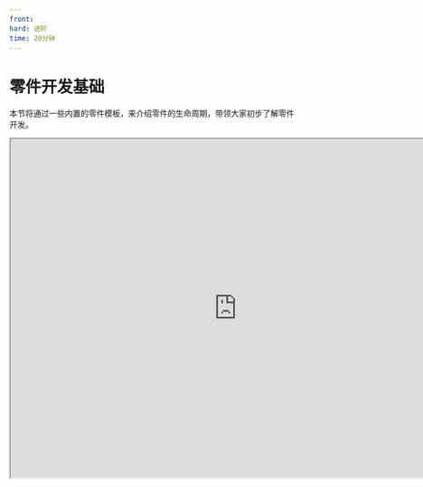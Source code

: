```yaml
---
front:
hard: 进阶
time: 20分钟
---
```

# 零件开发基础

本节将通过一些内置的零件模板，来介绍零件的生命周期，带领大家初步了解零件开发。

<iframe src="https://cc.163.com/act/m/daily/iframeplayer/?id=6328676ba240f794f8c5fbc1" width="800" height="600" allow="fullscreen"/>

## 例子

### MyLogPart

首先我们创建一个玩家预设，再在新建零件中，找到`MyLogPart`，进行创建。并将MyLogPart挂接到玩家预设下。

接下来我们可以看到，MyLog这个零件，主要由两个python源代码文件构成，分别是`MyLogPart.py`和`MyLogPartMeta`，我们在PyCharm中打开这个项目。

![](./images/12.png)

对文件右键，打开文件所在位置，找到这个项目的根目录

![](./images/13.png)

将路径复制，在PyCharm中打开，并将资源包的文件夹，设置为Sources Root，否则补全功能将无法正常使用。

![](./images/14.png)

接下来按照如图路径打开`MyLogPart.py`，来观察它的代码。

![](./images/15.png)

可以发现，代码中有一个`MyLogPart`类，继承了`PartBase`类。在`__init__`这个初始化函数中，定义了自身的`name`和`description`。这两个均是从PartBase中继承下来的变量，分别代表这个零件的名字，和描述。

所有零件的保留变量名在下方列出了，开发者在对零件进行开发时，要避免使用这些变量名，以防出现不可预料的意外。

- id
- classType
- isClient
- filterKeys
- _parent
- entityId
- boxId
- name
- transform
- isRemoved
- loaded
- needUpdate
- <iframe src="https://cc.163.com/act/m/daily/iframeplayer/?id=63286726e6c041f2578ca816" width="800" height="600" allow="fullscreen"/>

- tickEnable
- data
- dataKeys
- eventMap
- replicated

而剩下的变量定义，均为这个类的成员变量。

而`TickClient`函数，是一个可重写的函数，它会在客户端被每Tick调用。

并且每次都随机在30到90之间随机一个数字，作为打印输出的间隔。

接下来看MyLogPartMeta.py，它是继承了PartBaseMeta，是用来存储在预设编辑器上的可编辑内容的

![](./images/16.png)

例如这里的interval，就对应了MyLogPart.py的interval变量，类型为PVector2，并且可以设置提示文本，具体编写格式会在后面一起介绍。

经过Meta的设置，我们就可以在预设编辑器的零件的属性中，看到对应的打印间隔的设置项。

![](./images/17.png)

### ReplicatePart

再次新建一个`ReplicatePart`零件，继续观察它的代码。

![](./images/18.png)

可以看到分裂零件的`__init__`函数和日志零件的大同小异，同样都是初始化数据。

这里重写了`CanAdd`函数和`InitServer`函数，其中`InitServer`代表服务器初始化，`CanAdd`会在挂载零件时触发，用来防止零件挂载到错误的预设上。

和日志相比，它多监听了一个实体受伤事件，用来在受伤时进行分裂。

它的PartMeta也是大同小异，定义了两个参数，分别是PBool和PInt类型。

```python
@sunshine_class_meta
class ReplicatePartMeta(PartBaseMeta):
	CLASS_NAME = "ReplicatePart"
	PROPERTIES = {
		"loop": PBool(sort=1000, group="ReplicatePart", text="循环分裂"),
		"health": PInt(sort=1001, group="ReplicatePart", text="血量"),
	}
```

## 生命周期

零件的生命周期指零件在游戏从开始到结束的整个运行过程。

![](./images/19.png)

零件分服务端和客户端，在运行的各个过程，会触发不同的函数。

拿服务端来说，会在初始化阶段先`__init__`，然后`InitServer`。初始化完成，便每Tick触发`TickServer`。在卸载阶段（游戏关闭/区块卸载），`UnloadServer`。在被击杀或者主动调用Destroy接口之后，触发`DestroyServer`。客户端同理。

具体每个函数的定义，可以在<a href="../../../../mcguide/20-玩法开发/14-预设玩法编程/13-PresetAPI/预设对象/零件/零件PartBase.html">文档</a>中查看。同时文档中还有别的函数，可以自行查看用法，例如刚刚看到的<a href="../../../../mcguide/20-玩法开发/14-预设玩法编程/13-PresetAPI/预设对象/零件/零件PartBase.html#canadd">CanAdd函数</a>。

## 自定义属性

自定义属性就是由`PartBaseMeta`类来定义的。要创建一个自定义属性，我们主要需要有两个步骤。

1. 在继承了`PartBase`的类中定义成员变量
2. 在继承了`PartBaseMeta`的类中定义`PROPERTIES`字典，其中的Key为变量名，Value为这个数据对应的变量属性。

当前自定义的零件支持编辑python的所有基本类型，即：整数int，浮点数float，布尔bool，字符串str，字典dict，列表list，除此之外，针对一些特定需求，也提供了相应的支持，如下拉列表选择，多维向量等。

![](./images/A1.png)

上表列出了目前所有的支持的属性变量，同时列出了对应的Value定义。

每个属性的详细解释可以参考<a href="../../../../mcguide/20-玩法开发/14-预设玩法编程/12-深入理解零件/1-自定义属性面板.html#类型与属性">官方文档</a>。

```python
@sunshine_class_meta
class ReplicatePartMeta(PartBaseMeta):
	CLASS_NAME = "ReplicatePart"
	PROPERTIES = {
		"loop": PBool(sort=1000, group="ReplicatePart", text="循环分裂"),
		"health": PInt(sort=1001, group="ReplicatePart", text="血量"),
	}
```

还是拿分裂零件的属性来说，首先要定义一个`CLASS_NAME`，这些变量是哪个类的成员变量（会自动生成，不需要手动编写）。再定义一个`PROPERTIES`，定义两个变量`loop`和`health`，设置顺序和所属分组以及描述文本。

## 课后作业

1. 新建空白附加包，创建玩家预设，并创建一个零件，在零件的生命周期的每个阶段（除tick），都打印信息，来观察执行顺序。
2. 给这个零件设置自定义属性，提供2个参数，分别代表玩家的最大血量和当前血量，并且在玩家发送聊天消息"更新血量"的时候，应用到玩家身上。

### 操作步骤

新建附加包，创建玩家预设的操作在之前已经演示过很多遍，这里直接跳过。

接下来新建一个空零件，命名为`PlayerHealthPart`，并挂接到玩家预设上。

接下来使用PyCharm打开项目文件夹，设置Sources Root，打开对应的预设python文件。

文件中默认已经重写了一部分生命周期函数，我们可以在这基础上进行修改，每个都添加一个打印的函数，用来输出每个阶段。

并且额外重写`UnloadClient`和`UnloadServer`，加上对应输出，修改后的代码如下：

```python
# -*- coding: utf-8 -*-
from Preset.Model.GameObject import registerGenericClass
from Preset.Model.PartBase import PartBase


@registerGenericClass("PlayerHealthPartPart")
class PlayerHealthPartPart(PartBase):
    def __init__(self):
        PartBase.__init__(self)
        # 零件名称
        self.name = "空零件"

    def InitClient(self):
        print "InitClient"

    def InitServer(self):
        print "InitServer"

    def TickClient(self):
        pass

    def TickServer(self):
        pass

    def DestroyClient(self):
        print "DestroyClient"

    def DestroyServer(self):
        print "DestroyServer"

    def UnloadClient(self):
        print "UnloadClient"

    def UnloadServer(self):
        print "UnloadServer"

```

接下来，新建两个变量，分别是health和maxHealth，代表玩家的血量和最大血量，修改这个零件的name。

```python
@registerGenericClass("PlayerHealthPartPart")
class PlayerHealthPartPart(PartBase):
    def __init__(self):
        PartBase.__init__(self)
        self.health = 20
        self.maxHealth = 30
        self.name = "自定义玩家血量零件"
```

并且在`PlayerHealthPartPartMeta.py`中修改`PROPERTIES`，修改后代码如下：

```python
# -*- coding: utf-8 -*-
from Meta.ClassMetaManager import sunshine_class_meta
from Meta.TypeMeta import PInt
from Preset.Model import PartBaseMeta


@sunshine_class_meta
class PlayerHealthPartPartMeta(PartBaseMeta):
    CLASS_NAME = "PlayerHealthPartPart"
    PROPERTIES = {
        "health": PInt(sort=1, text="血量", default=20, group="自定义零件血量"),
        "maxHealth": PInt(sort=2, text="最大血量", default=30, group="自定义零件血量"),
    }

```

这时打开编辑器，已经可以看到零件的属性面板显示了自定义的属性。

![](./images/27.png)

然后再回到`PlayerHealthPartPart.py`中，编写设置血量的逻辑。新增一个函数，监听<a href="../../../../mcdocs/1-ModAPI/事件/世界.html?key=Join&docindex=2&type=0#serverchatevent">ServerChatEvent</a>，那么我们直接判断聊天内容和发送的实体id，是否是我们这个玩家，然后设置给它更新血量。

```python
    def ServerChatEvent(self, args):
        if args["message"] != "更新血量":
            return
        parent = self.GetParent()
        entityId = parent.GetEntityId()
        if args["playerId"] != entityId:
            return
        self.SetEntityAttrValue(entityId, AttrType.HEALTH, self.health)
        self.SetEntityAttrMaxValue(entityId, AttrType.HEALTH, self.maxHealth)
```

这样我们的血量就设置完成啦。最终代码：

```python
# -*- coding: utf-8 -*-
from Preset.Model.GameObject import registerGenericClass
from Preset.Model.PartBase import PartBase
from mod.common.minecraftEnum import AttrType


@registerGenericClass("PlayerHealthPartPart")
class PlayerHealthPartPart(PartBase):
    def __init__(self):
        PartBase.__init__(self)
        self.health = 20
        self.maxHealth = 30
        self.name = "自定义玩家血量零件"

    def InitClient(self):
        print "InitClient"

    def InitServer(self):
        print "InitServer"

    def TickClient(self):
        pass

    def TickServer(self):
        pass

    def ServerChatEvent(self, args):
        if args["message"] != "更新血量":
            return
        parent = self.GetParent()
        entityId = parent.GetEntityId()
        if args["playerId"] != entityId:
            return
        self.SetEntityAttrValue(entityId, AttrType.HEALTH, self.health)
        self.SetEntityAttrMaxValue(entityId, AttrType.HEALTH, self.maxHealth)

    def DestroyClient(self):
        print "DestroyClient"

    def DestroyServer(self):
        print "DestroyServer"

    def UnloadClient(self):
        print "UnloadClient"

    def UnloadServer(self):
        print "UnloadServer"

```

我们进入游戏测试，观察日志输出，可以看到有相关的生命周期输出。

![](./images/20.png)

并且发送 `更新血量`，可以看到我们的生命值被更改。

![](./images/21.png)